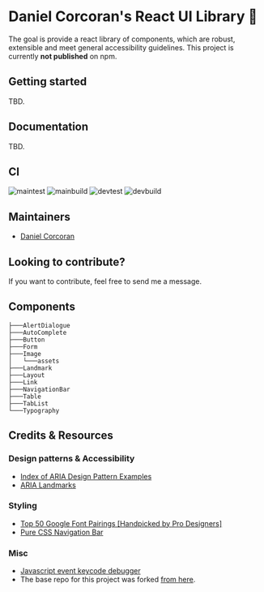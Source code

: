 # Daniel Corcoran's React UI Library 🐲

The goal is provide a react library of components, which are robust, extensible and meet general accessibility guidelines. This project is currently **not published** on npm.

## Getting started

TBD.

## Documentation

TBD.

## CI

![maintest](https://github.com/danielc92/dc-react-ui/actions/workflows/main-test.yml/badge.svg) ![mainbuild](https://github.com/danielc92/dc-react-ui/actions/workflows/main-build.yml/badge.svg)
![devtest](https://github.com/danielc92/dc-react-ui/actions/workflows/develop-test.yml/badge.svg) ![devbuild](https://github.com/danielc92/dc-react-ui/actions/workflows/develop-build.yml/badge.svg)

## Maintainers

- [Daniel Corcoran](https://github.com/danielc92)

## Looking to contribute?

If you want to contribute, feel free to send me a message.

## Components

```
├───AlertDialogue
├───AutoComplete
├───Button
├───Form
├───Image
│   └───assets
├───Landmark
├───Layout
├───Link
├───NavigationBar
├───Table
├───TabList
└───Typography

```

## Credits & Resources

### Design patterns & Accessibility

- [Index of ARIA Design Pattern Examples](https://www.w3.org/TR/wai-aria-practices/examples/)
- [ARIA Landmarks](https://www.w3.org/TR/wai-aria-practices/examples/landmarks/index.html)

### Styling

- [Top 50 Google Font Pairings [Handpicked by Pro Designers]](https://www.pagecloud.com/blog/best-google-fonts-pairings)
- [Pure CSS Navigation Bar](https://codepen.io/drweb/pen/VwYNjxG)

### Misc

- [Javascript event keycode debugger](https://keycode.info/)
- The base repo for this project was forked [from here](https://blog.harveydelaney.com/creating-your-own-react-component-library/).
